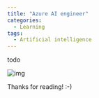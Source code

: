 ```yaml
---
title: "Azure AI engineer"
categories:
  - Learning
tags:
  - Artificial intelligence
---
```


todo

![img](../assets/images/2023-08-18-azure-ai-engineer.png)


Thanks for reading! :-)
